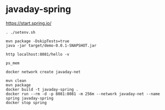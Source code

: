 # javaday-spring

https://start.spring.io/

```
. ./setenv.sh
```
```
mvn package -DskipTests=true
java -jar target/demo-0.0.1-SNAPSHOT.jar
```
```
http localhost:8081/hello -v
```
```
ps_mem
```
```
docker network create javaday-net
```
```
mvn clean
mvn package
docker build -t javaday-spring .
docker run --rm -d -p 8081:8081 -m 256m --network javaday-net --name spring javaday-spring
docker stop spring
```
